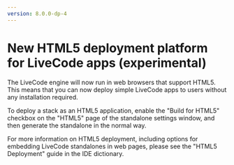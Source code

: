 ```yaml
---
version: 8.0.0-dp-4
---
```

# New HTML5 deployment platform for LiveCode apps (experimental)

The LiveCode engine will now run in web browsers that support HTML5.
This means that you can now deploy simple LiveCode apps to users
without any installation required.

To deploy a stack as an HTML5 application, enable the "Build for
HTML5" checkbox on the "HTML5" page of the standalone settings window,
and then generate the standalone in the normal way.

For more information on HTML5 deployment, including options for
embedding LiveCode standalones in web pages, please see the "HTML5
Deployment" guide in the IDE dictionary.
